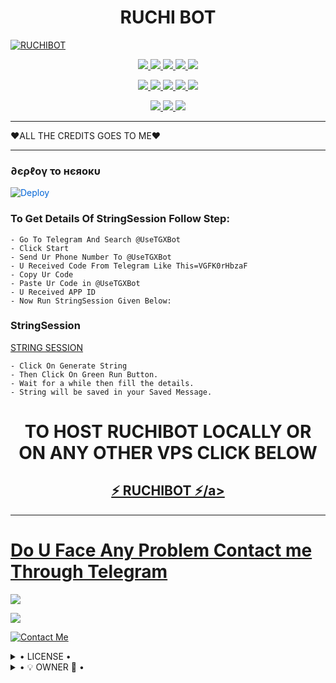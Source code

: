 <h1 align="center">
<b> RUCHI BOT</b>
</h1>

[![RUCHIBOT](https://telegra.ph/file/1aa73f560fdd4dd6ad370.jpg)](https://github.com/jayanti01/RUCHIBOT)


<p align="center">
<a href="https://github.com/jayanti01/RUCHIBOT" alt="GitHub closed issues"> <img src="https://img.shields.io/github/issues-closed-raw/jayanti01/RUCHIBOT?style=flat&logo=github&color=success" /> </a>
<a href="https://github.com/jayanti01/RUCHIBOT/graphs/contributors" alt="GitHub contributors"> <img src="https://img.shields.io/github/contributors/jayanti01/RUCHIBOT?style=flat&logo=github" /> </a>
<a href="https://github.com/jayanti01/RUCHIBOT/network/members" alt="GitHub forks"> <img src="https://img.shields.io/github/forks/jayanti01/RUCHIBOT?label=Forks&logo=github" /> </a>
<a href="https://github.com/jayanti01/RUCHIBOT" alt="GitHub closed pull requests"> <img src="https://img.shields.io/github/issues-pr-closed-raw/jayanti01/RUCHIBOT?color=success" /> </a>
<a href="https://github.com/jayanti01/RUCHIBOT" alt="GitHub issues"> <img src="https://img.shields.io/github/issues-raw/jayanti01/RUCHIBOT?style=flat&logo=github&color=yellow" /> </a>
</p>
<p align="center">
<a href="https://github.com/jayanti01/RUCHIBOT" alt="GitHub release (latest by date including pre-releases)"> <img src="https://img.shields.io/github/v/release/jayanti01/RUCHIBOT?include_prereleases?style=flat&logo=github" /> </a>
<a href="https://www.python.org/" alt="made-with-python"> <img src="https://img.shields.io/badge/Made%20with-Python-1f425f.svg?style=flat&logo=python&color=blue" /> </a>
<a href="https://github.com/jayanti01/RUCHIBOT" alt="Docker!"> <img src="https://aleen42.github.io/badges/src/docker.svg" /> </a>
<a href="https://github.com/jayanti01/RUCHIBOT" alt="GitHub repo size"> <img src="https://img.shields.io/github/repo-size/jayanti01/MYSTERIOUSBOT" /> </a>
<a href="https://github.com/jayanti01/RUCHIBOT/blob/master/LICENSE" alt="GPLv3 license"> <img src="https://img.shields.io/badge/License-GPLv3-blue.svg" /> </a>
</p>
<p align="center">
<a href="https://t.me/RUCHI_BOTZONE" alt="Telegram!"> <img src="https://aleen42.github.io/badges/src/telegram.svg" /> </a>
<a href="https://github.com/jayanti01/RUCHIBOT/graphs/commit-activity" alt="Maintenance"> <img src="https://img.shields.io/badge/Maintained%3F-yes-green.svg" /> </a>
<a href="https://makeapullrequest.com" alt="PRs Welcome"> <img src="https://img.shields.io/badge/PRs-welcome-brightgreen.svg?style=flat-square" /> </a>
</p>


------------

❤ALL THE CREDITS GOES TO ME❤


------------
<h3> ∂єρℓογ το нєяοκυ </h3>


<a href="https://dashboard.heroku.com/new?button-url=https%3A%2F%2Fgithub.com%2Fjayanti01%2FRUCHIBOT&template=https%3A%2F%2Fgithub.com%2Fjayanti01%2FRUCHIBOT" rel="nofollow" style="background-color: initial; box-sizing: border-box; color: #0366d6; text-decoration-line: none;"><img alt="Deploy" data-canonical-src="https://www.herokucdn.com/deploy/button.svg" src="https://camo.githubusercontent.com/83b0e95b38892b49184e07ad572c94c8038323fb/68747470733a2f2f7777772e6865726f6b7563646e2e636f6d2f6465706c6f792f627574746f6e2e737667" style="border-style: none; box-sizing: initial; max-width: 100%;" /></a></div>
</a>


### To Get Details Of StringSession Follow Step: 

    - Go To Telegram And Search @UseTGXBot
    - Click Start
    - Send Ur Phone Number To @UseTGXBot
    - U Received Code From Telegram Like This=VGFK0rHbzaF
    - Copy Ur Code
    - Paste Ur Code in @UseTGXBot
    - U Received APP ID
    - Now Run StringSession Given Below:
   

### StringSession

[STRING SESSION](https://replit.com/@matchgaminggami/jayanti01RUCHIBOT-1#main.py)

    - Click On Generate String
    - Then Click On Green Run Button.
    - Wait for a while then fill the details.
    - String will be saved in your Saved Message.


<h1 align="center">TO HOST RUCHIBOT LOCALLY OR ON ANY OTHER VPS CLICK BELOW</h1>

<h2 align="center"> <a href="https://github.com/jayanti01/RUCHIBOT">⚡ RUCHIBOT ⚡/a></h2>

------------
# Do U Face Any Problem Contact me Through Telegram 

<a href="https://t.me/RUCHI_BOTZONE"><img src="https://img.shields.io/badge/Ruchi%20Group-red.svg?style=for-the-badge&logo=Telegram"></a>

<a href="https://t.me/chaudhary_Anjana"><img src="https://img.shields.io/badge/CREATOR%20ME-blue.svg?style=for-the-badge&logo=Telegram"></a>


[![Contact Me](https://img.shields.io/badge/Telegram-Contact%20Me-informational)](https://t.me/chaudhary_Anjana)


<details>

  <summary> • LICENSE • </summary> 
![](https://www.gnu.org/graphics/gplv3-or-later.png)

jayanti01

Poject [RUCHIBOT](https://github.com/jayanti01/RUCHIBOT) is free software: you can redistribute it and/or modify

it under the terms of the GNU General Public License as published by

the Free Software Foundation, either version 3 of the License, or

(at your option) any later version.

This program is distributed in the hope that it will be useful,

but WITHOUT ANY WARRANTY; without even the implied warranty of

MERCHANTABILITY or FITNESS FOR A PARTICULAR PURPOSE.  See the

GNU General Public License for more details.

You should have received a copy of the GNU General Public License

along with this program. If not, see <https://www.gnu.org/licenses/>update.
</details>

<details>

  <summary> • 💡 OWNER 💞 • </summary>
  
• [OWNER](https://t.me/chaudhary_Anjana)
